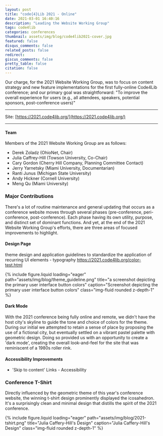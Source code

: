 ```yaml
---
layout: post
title: "code{4}Lib 2021 - Online"
date: 2021-03-01 16:40:16
description: "Leading the Website Working Group"
tags: code4lib
categories: conferences
thumbnail: assets/img/blog/code4lib2021-cover.jpg
featured: false
disqus_comments: false
related_posts: false
redirect:
giscus_comments: false
pretty_table: false
citation: false
---
```


Our charge, for the 2021 Website Working Group, was to focus on content strategy and new feature implementations for the first fully-online Code4Lib conference; and our primary goal was straightforward: "To improve the overall experience for users (e.g., all attendees, speakers, potential sponsors, post-conference users)"  

<hr/>

Site: [https://2021.code4lib.org/](https://2021.code4lib.org/)

<hr/>

#### Team
Members of the 2021 Website Working Group are as follows:

- Derek Zoladz (OhioNet, Chair)
- Julia Caffrey-Hill (Towson University, Co-Chair)
- Cary Gordon (Cherry Hill Company, Planning Committee Contact)
- Jerry Yarnetsky (Miami University, Documentarian)
- Ranti Junus (Michigan State University)
- Andy Hickner (Cornell University)
- Meng Qu (Miami University)

### Major Contributions

There's a lot of routine maintenance and general updating that occurs as a conference website moves through several 
phases (pre-conference, peri-conference, post-conference). Each phase having its own utility, purpose, and distinct 
set of dominant functions. And yet, at the end of the 2021 Website Working Group's efforts, there are three areas of 
focused improvements to highlight.

#### Design Page

theme design and application guidelines to standardize the application of recurring UI elements - 
typography https://2021.code4lib.org/color-test.html

<div class="row justify-content-center">
    <div class="col-sm-8 mt-3 mt-md-0">
        {% include figure.liquid loading="eager" path="assets/img/blog/theme_guideline.png" title="a screenshot depicting the primary user interface button colors" caption="Screenshot depicting the primary user interface button colors" class="img-fluid rounded z-depth-1" %}
    </div>
</div>

#### Dark Mode

With the 2021 conference being fully online and remote, we didn't have the host city's skyline to guide the tone and 
choice of colors for the theme. During our initial we attempted to retain a sense of place by proposing the use of a 
fictional city, but eventually settled on a vibrant pastel palette with geometric design. Doing so provided us with 
an opportunity to create a 'dark mode', creating the overall look-and-feel for the site that was reminiscent of a 
1980s roller rink.

#### Accessibility Improvements

- 'Skip to content' Links - Accessibility

### Conference T-Shirt
Directly influenced by the geometric theme of this year's conference website, the winning t-shirt design prominently 
displayed the icosahedron. It's a surprisingly clean and minimal design that distills the spirit of the 2021 conference.

<div class="row justify-content-center">
    <div class="col-sm-6 mt-3 mt-md-0">
        {% include figure.liquid loading="eager" path="assets/img/blog/2021-tshirt.png" title="Julia Caffery-Hill's Design" caption="Julia Caffery-Hill's Design" class="img-fluid rounded z-depth-1" %}
    </div>
</div>